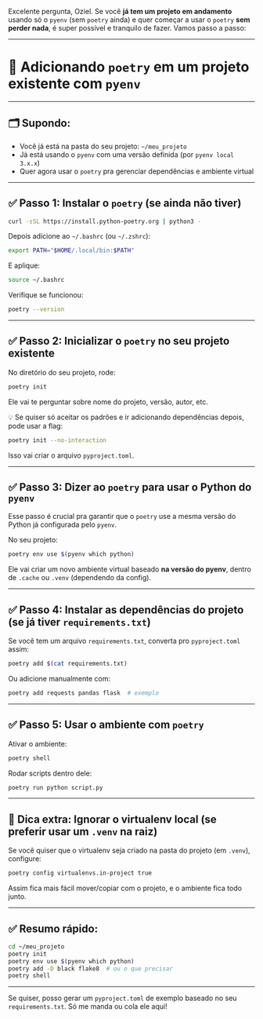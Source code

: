 Excelente pergunta, Oziel. Se você **já tem um projeto em andamento** usando só o `pyenv` (sem `poetry` ainda) e quer começar a usar o `poetry` **sem perder nada**, é super possível e tranquilo de fazer. Vamos passo a passo:

---

# 🧪 Adicionando `poetry` em um projeto existente com `pyenv`

---

## 🗂️ Supondo:

- Você já está na pasta do seu projeto: `~/meu_projeto`
- Já está usando o `pyenv` com uma versão definida (por `pyenv local 3.x.x`)
- Quer agora usar o `poetry` pra gerenciar dependências e ambiente virtual

---

## ✅ Passo 1: Instalar o `poetry` (se ainda não tiver)

```bash
curl -sSL https://install.python-poetry.org | python3 -
```

Depois adicione ao `~/.bashrc` (ou `~/.zshrc`):

```bash
export PATH="$HOME/.local/bin:$PATH"
```

E aplique:

```bash
source ~/.bashrc
```

Verifique se funcionou:

```bash
poetry --version
```

---

## ✅ Passo 2: Inicializar o `poetry` no seu projeto existente

No diretório do seu projeto, rode:

```bash
poetry init
```

Ele vai te perguntar sobre nome do projeto, versão, autor, etc.

💡 Se quiser só aceitar os padrões e ir adicionando dependências depois, pode usar a flag:

```bash
poetry init --no-interaction
```

Isso vai criar o arquivo `pyproject.toml`.

---

## ✅ Passo 3: Dizer ao `poetry` para usar o Python do `pyenv`

Esse passo é crucial pra garantir que o `poetry` use a mesma versão do Python já configurada pelo `pyenv`.

No seu projeto:

```bash
poetry env use $(pyenv which python)
```

Ele vai criar um novo ambiente virtual baseado **na versão do pyenv**, dentro de `.cache` ou `.venv` (dependendo da config).

---

## ✅ Passo 4: Instalar as dependências do projeto (se já tiver `requirements.txt`)

Se você tem um arquivo `requirements.txt`, converta pro `pyproject.toml` assim:

```bash
poetry add $(cat requirements.txt)
```

Ou adicione manualmente com:

```bash
poetry add requests pandas flask  # exemplo
```

---

## ✅ Passo 5: Usar o ambiente com `poetry`

Ativar o ambiente:

```bash
poetry shell
```

Rodar scripts dentro dele:

```bash
poetry run python script.py
```

---

## 🧹 Dica extra: Ignorar o virtualenv local (se preferir usar um `.venv` na raiz)

Se você quiser que o virtualenv seja criado na pasta do projeto (em `.venv`), configure:

```bash
poetry config virtualenvs.in-project true
```

Assim fica mais fácil mover/copiar com o projeto, e o ambiente fica todo junto.

---

## ✅ Resumo rápido:

```bash
cd ~/meu_projeto
poetry init
poetry env use $(pyenv which python)
poetry add -D black flake8  # ou o que precisar
poetry shell
```

---

Se quiser, posso gerar um `pyproject.toml` de exemplo baseado no seu `requirements.txt`. Só me manda ou cola ele aqui!